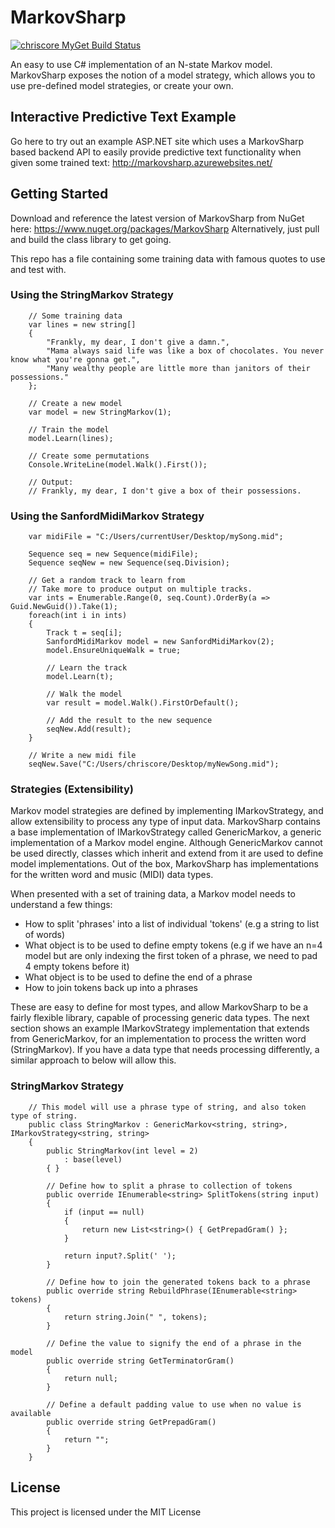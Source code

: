 # MarkovSharp

[![chriscore MyGet Build Status](https://www.myget.org/BuildSource/Badge/chriscore?identifier=2e1ed033-4736-4537-9a85-1ad807bf13c3)](https://www.myget.org/)

An easy to use C# implementation of an N-state Markov model.
MarkovSharp exposes the notion of a model strategy, which allows you to use pre-defined model strategies, or create your own.

## Interactive Predictive Text Example
Go here to try out an example ASP.NET site which uses a MarkovSharp based backend API to easily provide predictive text functionality when given some trained text: http://markovsharp.azurewebsites.net/

## Getting Started

Download and reference the latest version of MarkovSharp from NuGet here: https://www.nuget.org/packages/MarkovSharp
Alternatively, just pull and build the class library to get going.

This repo has a file containing some training data with famous quotes to use and test with.

### Using the StringMarkov Strategy
```
	// Some training data
	var lines = new string[]
	{
		"Frankly, my dear, I don't give a damn.",
		"Mama always said life was like a box of chocolates. You never know what you're gonna get.",
		"Many wealthy people are little more than janitors of their possessions."
	};

	// Create a new model
	var model = new StringMarkov(1);

	// Train the model
	model.Learn(lines);

	// Create some permutations
	Console.WriteLine(model.Walk().First());

	// Output:
	// Frankly, my dear, I don't give a box of their possessions.
```

### Using the SanfordMidiMarkov Strategy
```
	var midiFile = "C:/Users/currentUser/Desktop/mySong.mid";

	Sequence seq = new Sequence(midiFile);
	Sequence seqNew = new Sequence(seq.Division);

	// Get a random track to learn from
	// Take more to produce output on multiple tracks.
	var ints = Enumerable.Range(0, seq.Count).OrderBy(a => Guid.NewGuid()).Take(1);
	foreach(int i in ints)
	{
		Track t = seq[i];
		SanfordMidiMarkov model = new SanfordMidiMarkov(2);
		model.EnsureUniqueWalk = true;

		// Learn the track
		model.Learn(t);

		// Walk the model
		var result = model.Walk().FirstOrDefault();

		// Add the result to the new sequence
		seqNew.Add(result);
	}

	// Write a new midi file
	seqNew.Save("C:/Users/chriscore/Desktop/myNewSong.mid");
```

### Strategies (Extensibility)
Markov model strategies are defined by implementing IMarkovStrategy, and allow extensibility to process any type of input data.
MarkovSharp contains a base implementation of IMarkovStrategy called GenericMarkov, a generic implementation of a Markov model engine.
Although GenericMarkov cannot be used directly, classes which inherit and extend from it are used to define model implementations.
Out of the box, MarkovSharp has implementations for the written word and music (MIDI) data types.

When presented with a set of training data, a Markov model needs to understand a few things:
* How to split 'phrases' into a list of individual 'tokens' (e.g a string to list of words)
* What object is to be used to define empty tokens (e.g if we have an n=4 model but are only indexing the first token of a phrase, we need to pad 4 empty tokens before it)
* What object is to be used to define the end of a phrase
* How to join tokens back up into a phrases

These are easy to define for most types, and allow MarkovSharp to be a fairly flexible library, capable of processing generic data types.
The next section shows an example IMarkovStrategy implementation that extends from GenericMarkov, for an implementation to process the written word (StringMarkov).
If you have a data type that needs processing differently, a similar approach to below will allow this.

### StringMarkov Strategy
```
	// This model will use a phrase type of string, and also token type of string.
	public class StringMarkov : GenericMarkov<string, string>, IMarkovStrategy<string, string>
    {
        public StringMarkov(int level = 2)
            : base(level)
        { }

		// Define how to split a phrase to collection of tokens
        public override IEnumerable<string> SplitTokens(string input)
        {
            if (input == null)
            {
                return new List<string>() { GetPrepadGram() };
            }

            return input?.Split(' ');
        }

		// Define how to join the generated tokens back to a phrase
        public override string RebuildPhrase(IEnumerable<string> tokens)
        {
            return string.Join(" ", tokens);
        }

		// Define the value to signify the end of a phrase in the model
        public override string GetTerminatorGram()
        {
            return null;
        }

		// Define a default padding value to use when no value is available
        public override string GetPrepadGram()
        {
            return "";
        }
    }
```

## License

This project is licensed under the MIT License
